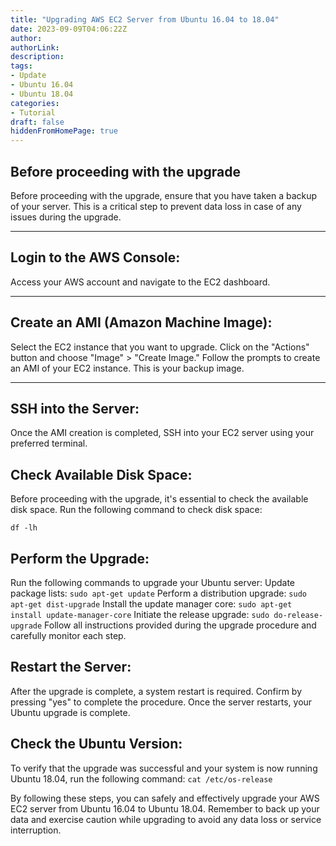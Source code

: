 ```yaml
---
title: "Upgrading AWS EC2 Server from Ubuntu 16.04 to 18.04"
date: 2023-09-09T04:06:22Z
author:
authorLink:
description:
tags:
- Update
- Ubuntu 16.04
- Ubuntu 18.04
categories:
- Tutorial
draft: false
hiddenFromHomePage: true
---
```


## Before proceeding with the upgrade

Before proceeding with the upgrade, ensure that you have taken a backup of your server. This is a critical step to prevent data loss in case of any issues during the upgrade.


***
## Login to the AWS Console:
Access your AWS account and navigate to the EC2 dashboard.

***

## Create an AMI (Amazon Machine Image):
Select the EC2 instance that you want to upgrade.
Click on the "Actions" button and choose "Image" > "Create Image."
Follow the prompts to create an AMI of your EC2 instance. This is your backup image.

***


## SSH into the Server:

Once the AMI creation is completed, SSH into your EC2 server using your preferred terminal.

## Check Available Disk Space:

Before proceeding with the upgrade, it's essential to check the available disk space.
Run the following command to check disk space:

`df -lh`

## Perform the Upgrade:

Run the following commands to upgrade your Ubuntu server:
Update package lists:
`sudo apt-get update`
Perform a distribution upgrade:
`sudo apt-get dist-upgrade`
Install the update manager core:
`sudo apt-get install update-manager-core`
Initiate the release upgrade:
`sudo do-release-upgrade`
Follow all instructions provided during the upgrade procedure and carefully monitor each step.

## Restart the Server:

After the upgrade is complete, a system restart is required.
Confirm by pressing "yes" to complete the procedure.
Once the server restarts, your Ubuntu upgrade is complete.

## Check the Ubuntu Version:

To verify that the upgrade was successful and your system is now running Ubuntu 18.04, run the following command:
`cat /etc/os-release`

By following these steps, you can safely and effectively upgrade your AWS EC2 server from Ubuntu 16.04 to Ubuntu 18.04. Remember to back up your data and exercise caution while upgrading to avoid any data loss or service interruption.
